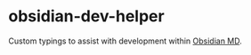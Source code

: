 # obsidian-dev-helper
 Custom typings to assist with development within [Obsidian MD](https://github.com/obsidianmd/obsidian-api).
